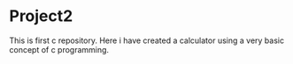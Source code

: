 # Project2
This is first c repository.
Here i have created a calculator using a very basic concept of c programming. 
